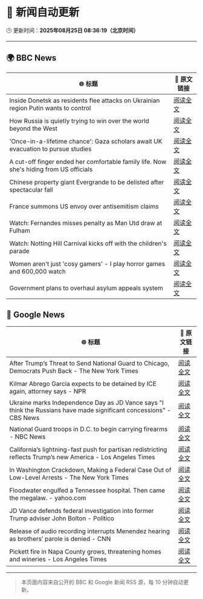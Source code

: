# 🧠 新闻自动更新

🕒 更新时间：**2025年08月25日 08:36:19（北京时间）**

---

## 🌍 BBC News

| 🌐 标题 | 🔗 原文链接 |
|--------|-------------|
| Inside Donetsk as residents flee attacks on Ukrainian region Putin wants to control | [阅读全文](https://www.bbc.com/news/articles/c209yn1ygz6o?at_medium=RSS&at_campaign=rss) |
| How Russia is quietly trying to win over the world beyond the West | [阅读全文](https://www.bbc.com/news/articles/cm2vr37yd4no?at_medium=RSS&at_campaign=rss) |
| 'Once-in-a-lifetime chance': Gaza scholars await UK evacuation to pursue studies | [阅读全文](https://www.bbc.com/news/articles/cx2x16y2ppro?at_medium=RSS&at_campaign=rss) |
| A cut-off finger ended her comfortable family life. Now she's hiding from US officials | [阅读全文](https://www.bbc.com/news/articles/cvg4kd385e4o?at_medium=RSS&at_campaign=rss) |
| Chinese property giant Evergrande to be delisted after spectacular fall | [阅读全文](https://www.bbc.com/news/articles/c14g7r44566o?at_medium=RSS&at_campaign=rss) |
| France summons US envoy over antisemitism claims | [阅读全文](https://www.bbc.com/news/articles/cq58102wz47o?at_medium=RSS&at_campaign=rss) |
| Watch: Fernandes misses penalty as Man Utd draw at Fulham | [阅读全文](https://www.bbc.com/sport/football/videos/c80d2pj8x52o?at_medium=RSS&at_campaign=rss) |
| Watch: Notting Hill Carnival kicks off with the children's parade | [阅读全文](https://www.bbc.com/news/videos/cm2krzrz2xgo?at_medium=RSS&at_campaign=rss) |
| Women aren't just 'cosy gamers' - I play horror games and 600,000 watch | [阅读全文](https://www.bbc.com/news/articles/cm21xy23npyo?at_medium=RSS&at_campaign=rss) |
| Government plans to overhaul asylum appeals system | [阅读全文](https://www.bbc.com/news/articles/cg4xp4ywk47o?at_medium=RSS&at_campaign=rss) |

## 📰 Google News

| 🌐 标题 | 🔗 原文链接 |
|--------|-------------|
| After Trump’s Threat to Send National Guard to Chicago, Democrats Push Back - The New York Times | [阅读全文](https://news.google.com/rss/articles/CBMijwFBVV95cUxQNUxvV216YkdDbmhwcjVMd19qVEpwYjJHektybDBvVEIwcWVWUUFYODdPOGxjajh6NE1jMlpsTFltT204bkRTOUZIQmRhSmF5RmJLdmFIMUxhcldabkpRMFRfZnB5OFo1UDdMUHpObFZVS0p4MWZYYUhmb0piU1V2azlXVmtSdThPMHFBNkFzcw?oc=5) |
| Kilmar Abrego Garcia expects to be detained by ICE again, attorney says - NPR | [阅读全文](https://news.google.com/rss/articles/CBMirwFBVV95cUxNQThWWmFRZkxfR3lhU2lNNFNCV0pxN3VKR3gzRkRKNzVINFpCRjM1WXpuZ010Y05SVDNtWVpSN1h3T2xNX052eTcyb0g0TGN2NFUxX1pmOVhtUXJNOGw1cG45UGVnMVNoNURPUENpN1VSc2JFOFEzR19JbEVzbUVLeU5yaWc3RlhNTm5vRnBWUUEzanVXUnN1SGpEcldMMHdLSUM2V2NZM09Kb1BJckpJ?oc=5) |
| Ukraine marks Independence Day as JD Vance says "I think the Russians have made significant concessions" - CBS News | [阅读全文](https://news.google.com/rss/articles/CBMijwFBVV95cUxPWndrZFJobzkyUlBlUExPdXhKSlNtenVPZHZaNU9jNlBDSjVwSkFOOXE4LW9RT3FYc3lxNEZDbEVaS2E3dmpCb2wtb0hOZF9CLUplMFZfTm1xZ1lJbDNRaXA1R2FJeklJQ1pBY1dpYkVzOHdKTXhDX2xRYVVxQ3pIVlBPNDFCVWQxanIzMV9Saw?oc=5) |
| National Guard troops in D.C. to begin carrying firearms - NBC News | [阅读全文](https://news.google.com/rss/articles/CBMiqgFBVV95cUxPaVQ1NkdzSU1vazVIQlFtQ2pMcVppZHZfYmtFMGZVNXVkc09Ha09taTdrS3hJV3NqNWNNMVBZUkIzNXNGQXMtNzZ6UHJkWVN2N0tRMmJ1eGNHVGszSi13M2NXY1pIblhxdExTbGJxTTk4TG1KYU9fdFJpaExOd2NGRnBZZ0xDTmZnOFZDMTZaV0JzZ0VUeDFqY1BzRHZrSHpLLU1uVTExNHh1dw?oc=5) |
| California’s lightning-fast push for partisan redistricting reflects Trump’s new America - Los Angeles Times | [阅读全文](https://news.google.com/rss/articles/CBMi0gFBVV95cUxQbElfWGJwcUxpeFFXQ3VHQkhtS2FTQlNhaktpb3hiNTN6czRsU0gwY1NGQUd3cXNfU0FHcWloSTQwdzUwb0Q3cGRtdkxRRWNuWGxza2NZVFBreURSRlFrSGZQRkFYcHpmNmFHeXdieloyS0IyaTlYdE5rWmVPOF92R2x0VGQ4em1YVnhRbE81TlhJRk04cktUbnhiY3Z5N3RWQXJjVi1MaW45X3ZJdHJLOG5VbXVqSVNqQzlPVzBMeUc3Vmc5aW1KbE5jazJFUlJxTVE?oc=5) |
| In Washington Crackdown, Making a Federal Case Out of Low-Level Arrests - The New York Times | [阅读全文](https://news.google.com/rss/articles/CBMikwFBVV95cUxNcHNMb3NDV1M0MWswVEN2SzFNLWYwUTFrekFlUmRqaHNFZU9xeW5SWXprVW9oc0dHbkRzTmxnN1AyRkgzRW4zNHI4a0p3VWo2b2F2Q3lTU2IxbkFDSXM2SWx4Q0ZGSzJORlRSR3JlTjBKYjBKaEdVTkR3RXZvS09pX0lBUkhDbXVhUXFNXzM2VFdURE0?oc=5) |
| Floodwater engulfed a Tennessee hospital. Then came the megalaw. - yahoo.com | [阅读全文](https://news.google.com/rss/articles/CBMimgFBVV95cUxOQThfemRMQS1TZjFuWFlOWWFqeEhVdklORlo3V2hNN0dqMF9GRjBNVUNUaHkzd1RxNXQyVTVHeEdpWm9fQlltR05UNXhLa3A1blZBOGZPQWp4dEc0WFR1ZkdzUkFfb1pYenVkRUlTdHhTNk05MlpmWlpNS2VFRndkNUZkT2taWHNBSWtNMURielFzR0dacEpIQUZn?oc=5) |
| JD Vance defends federal investigation into former Trump adviser John Bolton - Politico | [阅读全文](https://news.google.com/rss/articles/CBMiekFVX3lxTE9uTVEwV0lYdTI3ZzdLZVZCRG9mc1VkTzlsLUJ3T2tlX2lpYlVqdXVEa2RHZG1nZVU3V0dSeWJqUEs2VTBaTzIzV3BDanpoUkRVRnlBaFFmVHZIbnNUVXAtc01uUGYtb0xKbjBBOVNMZjJJNVRtbHEtdjVn?oc=5) |
| Release of audio recording interrupts Menendez hearing as brothers’ parole is denied - CNN | [阅读全文](https://news.google.com/rss/articles/CBMieEFVX3lxTE9LY2UxaXQtNXlsSk9kQ2xyYUdhWkhNYVFhUjNRRUxaQXNCUUFEUFl3Uk9BTDdaXzg1VXlyZzh5cnlYbWJJeGFPQnYyZFFyMjFVZm9zU3gyb3BQdzE4VTFOd3ZORlYtYmhyQlhNdl9NRHJHMksxdm5GTg?oc=5) |
| Pickett fire in Napa County grows, threatening homes and wineries - Los Angeles Times | [阅读全文](https://news.google.com/rss/articles/CBMiggFBVV95cUxQeDkwc0NxaEZDOEVpdWhnYjRkdnViZDUyRERXTl8wYmh2MkJmMGxZNER2a2hIbkFuQWhpQ3hONGpHYnExLVMtb0UxVTdFQTJlRUg4bEZkYloycjZWWnZiNUlXUHJ3enhhOGx6WDR3a2FXY2xDd05Iamx0UWxPVllvYkxR?oc=5) |

---
> 本页面内容来自公开的 BBC 和 Google 新闻 RSS 源，每 10 分钟自动更新。